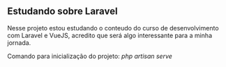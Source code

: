 ## Estudando sobre Laravel
Nesse projeto estou estudando o conteudo do curso de desenvolvimento com Laravel e VueJS, acredito que será algo interessante para a minha jornada.

Comando para inicialização do projeto:
*php artisan serve*